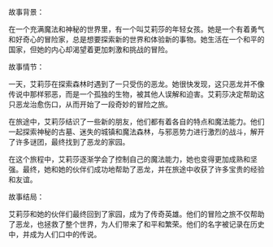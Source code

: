 故事背景：

在一个充满魔法和神秘的世界里，有一个叫艾莉莎的年轻女孩。她是一个有着勇气和好奇心的冒险家，总是想要探索新的世界和体验新的事物。她生活在一个和平的国家，但她的内心却渴望着更加刺激和挑战的冒险。

故事情节：

一天，艾莉莎在探索森林时遇到了一只受伤的恶龙。她很快发现，这只恶龙并不像传说中那样邪恶，而是一个孤独的生物，被其他人误解和迫害。艾莉莎决定帮助这只恶龙治愈伤口，从而开始了一段奇妙的冒险之旅。

在旅途中，艾莉莎结识了一些新的朋友，他们都有着各自的特点和魔法能力。他们一起探索神秘的古墓、迷失的城镇和魔法森林，与邪恶势力进行激烈的战斗，解开了许多谜团，最终找到了恶龙的家园。

在这个旅程中，艾莉莎逐渐学会了控制自己的魔法能力，她也变得更加成熟和坚强。最终，她和她的伙伴们成功地帮助了恶龙，并在旅途中收获了许多宝贵的经验和友谊。

故事结局：

艾莉莎和她的伙伴们最终回到了家园，成为了传奇英雄。他们的冒险之旅不仅帮助了恶龙，也拯救了整个世界，为人们带来了和平和繁荣。他们的名字被记录在历史中，并成为人们口中的传说。



